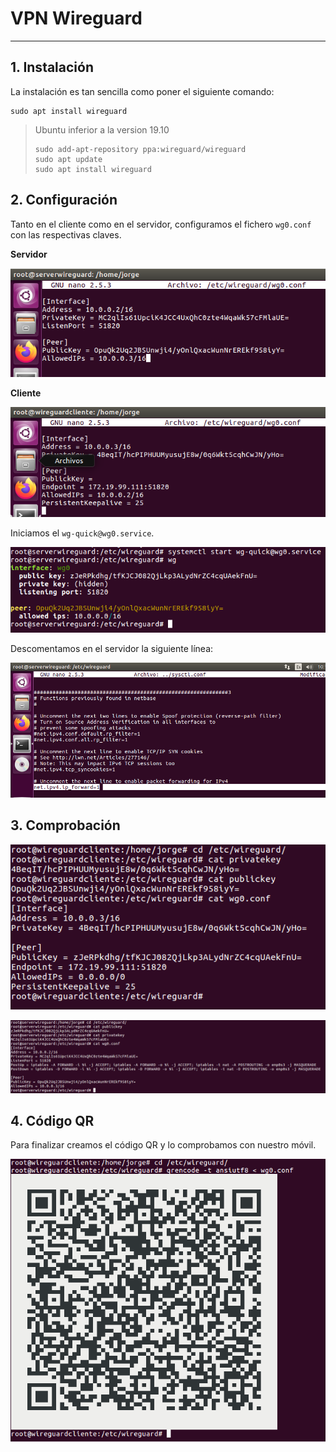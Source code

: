 
# VPN Wireguard

---

## 1. Instalación

La instalación es tan sencilla como poner el siguiente comando:

```console
sudo apt install wireguard
```

> Ubuntu inferior a la version 19.10
> ```console
> sudo add-apt-repository ppa:wireguard/wireguard
> sudo apt update
> sudo apt install wireguard
> ```

## 2. Configuración

Tanto en el cliente como en el servidor, configuramos el fichero `wg0.conf` con las respectivas claves.

**Servidor**

![](./images/3-server-wg0.png)

**Cliente**

![](./images/4-client-wg0.png)

Iniciamos el `wg-quick@wg0.service`.

![](./images/wg0.png)

Descomentamos en el servidor la siguiente línea:

![](./images/6-descoment.png)

## 3. Comprobación

![](./images/client-comp.png)

![](./images/server-comp.png)

## 4. Código QR

Para finalizar creamos el código QR y lo comprobamos con nuestro móvil.

![](./images/qrcode-wg0.png)
